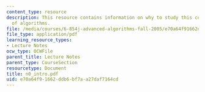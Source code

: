 ```yaml
---
content_type: resource
description: This resource contains information on why to study this course and varieties
  of algorithms.
file: /media/courses/6-854j-advanced-algorithms-fall-2005/e70a64f91662ddb6bf7aa27daf7164cd_n0_intro.pdf
file_type: application/pdf
learning_resource_types:
- Lecture Notes
ocw_type: OCWFile
parent_title: Lecture Notes
parent_type: CourseSection
resourcetype: Document
title: n0_intro.pdf
uid: e70a64f9-1662-ddb6-bf7a-a27daf7164cd
---
```

